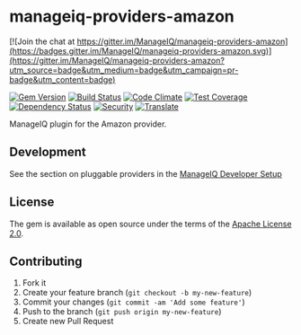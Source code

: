 # manageiq-providers-amazon

[![Join the chat at https://gitter.im/ManageIQ/manageiq-providers-amazon](https://badges.gitter.im/ManageIQ/manageiq-providers-amazon.svg)](https://gitter.im/ManageIQ/manageiq-providers-amazon?utm_source=badge&utm_medium=badge&utm_campaign=pr-badge&utm_content=badge)

[![Gem Version](https://badge.fury.io/rb/manageiq-providers-amazon.svg)](http://badge.fury.io/rb/manageiq-providers-amazon)
[![Build Status](https://travis-ci.org/ManageIQ/manageiq-providers-amazon.svg)](https://travis-ci.org/ManageIQ/manageiq-providers-amazon)
[![Code Climate](https://codeclimate.com/github/ManageIQ/manageiq-providers-amazon.svg)](https://codeclimate.com/github/ManageIQ/manageiq-providers-amazon)
[![Test Coverage](https://codeclimate.com/github/ManageIQ/manageiq-providers-amazon/badges/coverage.svg)](https://codeclimate.com/github/ManageIQ/manageiq-providers-amazon/coverage)
[![Dependency Status](https://gemnasium.com/ManageIQ/manageiq-providers-amazon.svg)](https://gemnasium.com/ManageIQ/manageiq-providers-amazon)
[![Security](https://hakiri.io/github/ManageIQ/manageiq-providers-amazon/master.svg)](https://hakiri.io/github/ManageIQ/manageiq-providers-amazon/master)
[![Translate](https://img.shields.io/badge/translate-zanata-blue.svg)](https://translate.zanata.org/zanata/project/view/manageiq-providers-amazon)

ManageIQ plugin for the Amazon provider.

## Development

See the section on pluggable providers in the [ManageIQ Developer Setup](http://manageiq.org/docs/guides/developer_setup)

## License

The gem is available as open source under the terms of the [Apache License 2.0](http://www.apache.org/licenses/LICENSE-2.0).

## Contributing

1. Fork it
2. Create your feature branch (`git checkout -b my-new-feature`)
3. Commit your changes (`git commit -am 'Add some feature'`)
4. Push to the branch (`git push origin my-new-feature`)
5. Create new Pull Request
